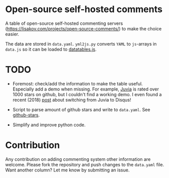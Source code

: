 # Open-source self-hosted comments

A table of open-source self-hosted commenting servers
(https://lisakov.com/projects/open-source-comments/)
to make the choice easier.

The data are stored in `data.yaml`. `yml2js.py` converts `YAML` to
`js`-arrays in `data.js` so it can be loaded to
[datatables.js](https://github.com/DataTables/DataTables).

# TODO

- Foremost: check/add the information to make the table useful. Especially
  add a demo when missing. For example,
  [Juvia](https://github.com/phusion/juvia) is rated over 1000 stars on
  github, but I couldn't find a working demo. I even found a recent (2018)
  [post](https://blog.backslasher.net/disqus.html) about
  switching from Juvia to Disqus!

- Script to parse amount of github stars and write to `data.yaml`. See
  [github-stars](https://github.com/stretchr/github-stars).

- Simplify and improve python code.

# Contribution

Any contribution on adding commenting system other information are welcome.
Please fork the repository and push changes to the `data.yaml` file. Want
another column? Let me know by submitting an issue.
